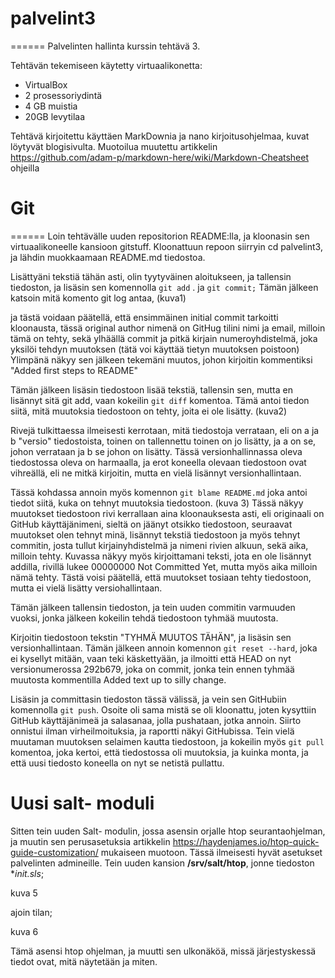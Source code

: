 # palvelint3
======
Palvelinten hallinta kurssin tehtävä 3.

Tehtävän tekemiseen käytetty virtuaalikonetta:
  * VirtualBox
  * 2 prosessoriydintä
  * 4 GB muistia
  * 20GB levytilaa

Tehtävä kirjoitettu käyttäen MarkDownia ja nano kirjoitusohjelmaa, kuvat löytyvät blogisivulta.
Muotoilua muutettu artikkelin https://github.com/adam-p/markdown-here/wiki/Markdown-Cheatsheet ohjeilla

# Git
======
Loin tehtävälle uuden repositorion README:lla, ja kloonasin sen virtuaalikoneelle kansioon gitstuff.
Kloonattuun repoon siirryin cd palvelint3, ja lähdin muokkaamaan README.md tiedostoa.

Lisättyäni tekstiä tähän asti, olin tyytyväinen aloitukseen, ja tallensin tiedoston, ja lisäsin sen komennolla `git add` . ja `git commit;`
Tämän jälkeen katsoin mitä komento git log antaa, 
(kuva1)

ja tästä voidaan päätellä, että ensimmäinen initial commit tarkoitti kloonausta, tässä original author nimenä on GitHug tilini nimi ja email, milloin tämä on tehty, sekä ylhäällä commit ja pitkä kirjain numeroyhdistelmä, joka yksilöi tehdyn muutoksen (tätä voi käyttää tietyn muutoksen poistoon)
Ylimpänä näkyy sen jälkeen tekemäni muutos, johon kirjoitin kommentiksi "Added first steps to README"

Tämän jälkeen lisäsin tiedostoon lisää tekstiä, tallensin sen, mutta en lisännyt sitä git add, vaan kokeilin `git diff` komentoa.
Tämä antoi tiedon siitä, mitä muutoksia tiedostoon on tehty, joita ei ole lisätty.
(kuva2)

Rivejä tulkittaessa ilmeisesti kerrotaan, mitä tiedostoja verrataan, eli on a ja b "versio" tiedostoista, toinen on tallennettu toinen on jo lisätty, ja a on se, johon verrataan ja b se johon on lisätty.
Tässä versionhallinnassa oleva tiedostossa oleva on harmaalla, ja erot koneella olevaan tiedostoon ovat vihreällä, eli ne mitkä kirjoitin, mutta en vielä lisännyt versionhallintaan.

Tässä kohdassa annoin myös komennon `git blame README.md` joka antoi tiedot siitä, kuka on tehnyt muutoksia tiedostoon.
(kuva 3)
Tässä näkyy muutokset tiedostoon rivi kerrallaan aina kloonauksesta asti, eli originaali on GitHub käyttäjänimeni, sieltä on jäänyt otsikko tiedostoon, seuraavat muutokset olen tehnyt minä, lisännyt tekstiä tiedostoon ja myös tehnyt commitin, josta tullut kirjainyhdistelmä ja nimeni rivien alkuun, sekä aika, milloin tehty.
Kuvassa näkyy myös kirjoittamani teksti, jota en ole lisännyt addilla, rivillä lukee 00000000 Not Committed Yet, mutta myös aika milloin nämä tehty. Tästä voisi päätellä, että muutokset tosiaan tehty tiedostoon, mutta ei vielä lisätty versiohallintaan.

Tämän jälkeen tallensin tiedoston, ja tein uuden commitin varmuuden vuoksi, jonka jälkeen kokeilin tehdä tiedostoon tyhmää muutosta.

Kirjoitin tiedostoon tekstin "TYHMÄ MUUTOS TÄHÄN", ja lisäsin sen versionhallintaan. Tämän jälkeen annoin komennon `git reset --hard`, joka ei kysellyt mitään, vaan teki käskettyään, ja ilmoitti että HEAD on nyt versionumerossa 292b679, joka on commit, jonka tein ennen tyhmää muutosta kommentilla Added text up to silly change.

Lisäsin ja committasin tiedoston tässä välissä, ja vein sen GitHubiin komennolla `git push`. Osoite oli sama mistä se oli kloonattu, joten kysyttiin GitHub käyttäjänimeä ja salasanaa, jolla pushataan, jotka annoin. Siirto onnistui ilman virheilmoituksia, ja raportti näkyi GitHubissa.
Tein vielä muutaman muutoksen selaimen kautta tiedostoon, ja kokeilin myös `git pull` komentoa, joka kertoi, että tiedostossa oli muutoksia, ja kuinka monta, ja että uusi tiedosto koneella on nyt se netistä pullattu.

# Uusi salt- moduli

Sitten tein uuden Salt- modulin, jossa asensin orjalle htop seurantaohjelman, ja muutin sen perusasetuksia artikkelin https://haydenjames.io/htop-quick-guide-customization/ mukaiseen muotoon.
Tässä ilmeisesti hyvät asetukset palvelinten admineille. Tein uuden kansion **/srv/salt/htop**, jonne tiedoston **init.sls*;

kuva 5

ajoin tilan;

kuva 6

Tämä asensi htop ohjelman, ja muutti sen ulkonäköä, missä järjestyskessä tiedot ovat, mitä näytetään ja miten.


